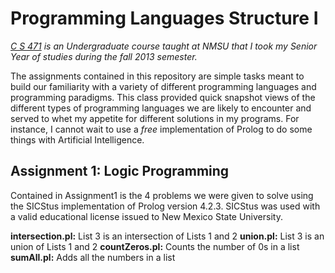 Programming Languages Structure I
=================================

*[C S 471](http://www.cs.nmsu.edu/wp13/undergrad-courses/) is an Undergraduate course taught at NMSU that I took my Senior Year of
studies during the fall 2013 semester.*

The assignments contained in this repository are simple tasks meant to build
our familiarity with a variety of different programming languages and
programming paradigms.
This class provided quick snapshot views of the different types of programming
languages we are likely to encounter and served to whet my appetite for
different solutions in my programs. For instance, I cannot wait to use a *free*
implementation of Prolog to do some things with Artificial Intelligence.

Assignment 1: Logic Programming
-------------------------------

Contained in Assignment1 is the 4 problems we were given to solve using the
SICStus implementation of Prolog version 4.2.3. SICStus was used with a valid
educational license issued to New Mexico State University.

**intersection.pl:** List 3 is an intersection of Lists 1 and 2
**union.pl:** List 3 is an union of Lists 1 and 2
**countZeros.pl:** Counts the number of 0s in a list
**sumAll.pl:** Adds all the numbers in a list